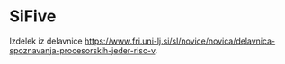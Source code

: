 # SiFive

Izdelek iz delavnice https://www.fri.uni-lj.si/sl/novice/novica/delavnica-spoznavanja-procesorskih-jeder-risc-v.